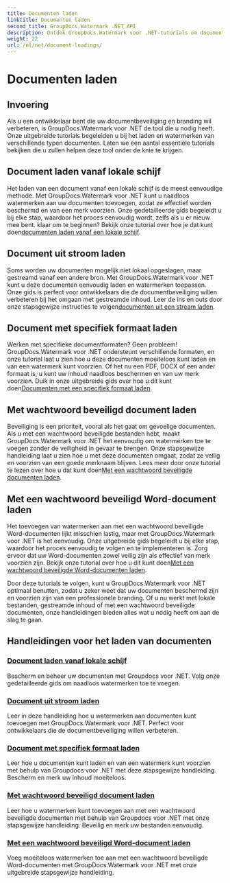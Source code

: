```yaml
---
title: Documenten laden
linktitle: Documenten laden
second_title: GroupDocs.Watermark .NET API
description: Ontdek GroupDocs.Watermark voor .NET-tutorials om documenten te laden en van een watermerk te voorzien, zodat documentbeveiliging en branding gegarandeerd zijn met stapsgewijze handleidingen.
weight: 22
url: /nl/net/document-loadings/
---
```


# Documenten laden

## Invoering
Als u een ontwikkelaar bent die uw documentbeveiliging en branding wil verbeteren, is GroupDocs.Watermark voor .NET de tool die u nodig heeft. Onze uitgebreide tutorials begeleiden u bij het laden en watermerken van verschillende typen documenten. Laten we een aantal essentiële tutorials bekijken die u zullen helpen deze tool onder de knie te krijgen.

## Document laden vanaf lokale schijf
Het laden van een document vanaf een lokale schijf is de meest eenvoudige methode. Met GroupDocs.Watermark voor .NET kunt u naadloos watermerken aan uw documenten toevoegen, zodat ze effectief worden beschermd en van een merk voorzien. Onze gedetailleerde gids begeleidt u bij elke stap, waardoor het proces eenvoudig wordt, zelfs als u er nieuw mee bent. klaar om te beginnen? Bekijk onze tutorial over hoe je dat kunt doen[documenten laden vanaf een lokale schijf](./load-document-from-local-disk/).

## Document uit stroom laden
 Soms worden uw documenten mogelijk niet lokaal opgeslagen, maar gestreamd vanaf een andere bron. Met GroupDocs.Watermark voor .NET kunt u deze documenten eenvoudig laden en watermerken toepassen. Onze gids is perfect voor ontwikkelaars die de documentbeveiliging willen verbeteren bij het omgaan met gestreamde inhoud. Leer de ins en outs door onze stapsgewijze instructies te volgen[documenten uit een stream laden](./load-document-from-stream/).

## Document met specifiek formaat laden
Werken met specifieke documentformaten? Geen probleem! GroupDocs.Watermark voor .NET ondersteunt verschillende formaten, en onze tutorial laat u zien hoe u deze documenten moeiteloos kunt laden en van een watermerk kunt voorzien. Of het nu een PDF, DOCX of een ander formaat is, u kunt uw inhoud naadloos beschermen en van uw merk voorzien. Duik in onze uitgebreide gids over hoe u dit kunt doen[Documenten met een specifiek formaat laden](./load-specific-format-document/).

## Met wachtwoord beveiligd document laden
 Beveiliging is een prioriteit, vooral als het gaat om gevoelige documenten. Als u met een wachtwoord beveiligde bestanden hebt, maakt GroupDocs.Watermark voor .NET het eenvoudig om watermerken toe te voegen zonder de veiligheid in gevaar te brengen. Onze stapsgewijze handleiding laat u zien hoe u met deze documenten omgaat, zodat ze veilig en voorzien van een goede merknaam blijven. Lees meer door onze tutorial te lezen over hoe u dat kunt doen[Met een wachtwoord beveiligde documenten laden](./load-password-protected-document/).

## Met een wachtwoord beveiligd Word-document laden
Het toevoegen van watermerken aan met een wachtwoord beveiligde Word-documenten lijkt misschien lastig, maar met GroupDocs.Watermark voor .NET is het eenvoudig. Onze uitgebreide gids begeleidt u bij elke stap, waardoor het proces eenvoudig te volgen en te implementeren is. Zorg ervoor dat uw Word-documenten zowel veilig zijn als effectief van merk voorzien zijn. Bekijk onze tutorial over hoe u dit kunt doen[Met een wachtwoord beveiligde Word-documenten laden](./load-password-protected-word-document/).

Door deze tutorials te volgen, kunt u GroupDocs.Watermark voor .NET optimaal benutten, zodat u zeker weet dat uw documenten beschermd zijn en voorzien zijn van een professionele branding. Of u nu werkt met lokale bestanden, gestreamde inhoud of met een wachtwoord beveiligde documenten, onze handleidingen bieden alles wat u nodig heeft om aan de slag te gaan.
## Handleidingen voor het laden van documenten
### [Document laden vanaf lokale schijf](./load-document-from-local-disk/)
Bescherm en beheer uw documenten met Groupdocs voor .NET. Volg onze gedetailleerde gids om naadloos watermerken toe te voegen.
### [Document uit stroom laden](./load-document-from-stream/)
Leer in deze handleiding hoe u watermerken aan documenten kunt toevoegen met GroupDocs.Watermark voor .NET. Perfect voor ontwikkelaars die de documentbeveiliging willen verbeteren.
### [Document met specifiek formaat laden](./load-specific-format-document/)
Leer hoe u documenten kunt laden en van een watermerk kunt voorzien met behulp van Groupdocs voor .NET met deze stapsgewijze handleiding. Bescherm en merk uw inhoud moeiteloos.
### [Met wachtwoord beveiligd document laden](./load-password-protected-document/)
Leer hoe u watermerken kunt toevoegen aan met een wachtwoord beveiligde documenten met behulp van Groupdocs voor .NET met onze stapsgewijze handleiding. Beveilig en merk uw bestanden eenvoudig.
### [Met een wachtwoord beveiligd Word-document laden](./load-password-protected-word-document/)
Voeg moeiteloos watermerken toe aan met een wachtwoord beveiligde Word-documenten met GroupDocs.Watermark voor .NET met onze uitgebreide stapsgewijze handleiding.
